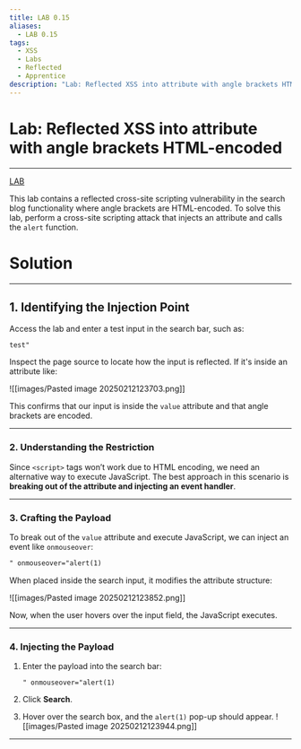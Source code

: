 ```yaml
---
title: LAB 0.15
aliases:
  - LAB 0.15
tags:
  - XSS
  - Labs
  - Reflected
  - Apprentice
description: "Lab: Reflected XSS into attribute with angle brackets HTML-encoded"
---
```

# Lab: Reflected XSS into attribute with angle brackets HTML-encoded
---
[LAB](https://portswigger.net/web-security/cross-site-scripting/contexts/lab-attribute-angle-brackets-html-encoded)

This lab contains a reflected cross-site scripting vulnerability in the search blog functionality where angle brackets are HTML-encoded. To solve this lab, perform a cross-site scripting attack that injects an attribute and calls the `alert` function.

# Solution
---
## **1. Identifying the Injection Point**

Access the lab and enter a test input in the search bar, such as:

```
test"
```

Inspect the page source to locate how the input is reflected. If it's inside an attribute like:

![[images/Pasted image 20250212123703.png]]

This confirms that our input is inside the `value` attribute and that angle brackets are encoded.

---

### **2. Understanding the Restriction**

Since `<script>` tags won’t work due to HTML encoding, we need an alternative way to execute JavaScript. The best approach in this scenario is **breaking out of the attribute and injecting an event handler**.

---

### **3. Crafting the Payload**

To break out of the `value` attribute and execute JavaScript, we can inject an event like `onmouseover`:

```html
" onmouseover="alert(1)
```

When placed inside the search input, it modifies the attribute structure:

![[images/Pasted image 20250212123852.png]]

Now, when the user hovers over the input field, the JavaScript executes.

---

### **4. Injecting the Payload**

1. Enter the payload into the search bar:
    
    ```
    " onmouseover="alert(1)
    ```
    
2. Click **Search**.
3. Hover over the search box, and the `alert(1)` pop-up should appear.
![[images/Pasted image 20250212123944.png]]
---
